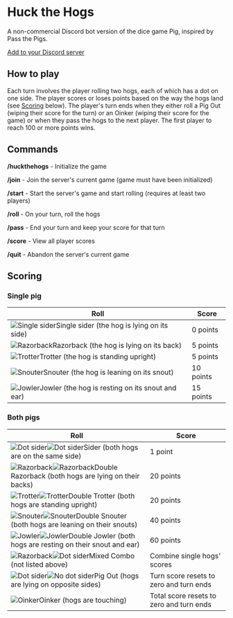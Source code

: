 # Huck the Hogs
A non-commercial Discord bot version of the dice game Pig, inspired by Pass the Pigs.

[Add to your Discord server](https://discord.com/api/oauth2/authorize?client_id=1214253586045730896&permissions=0&scope=bot)

## How to play

Each turn involves the player rolling two hogs, each of which has a dot on one side. 
The player scores or loses points based on the way the hogs land (see [Scoring](#scoring) below).
The player's turn ends when they either roll a Pig Out (wiping their score for the turn) or an Oinker (wiping their score for the game) or when they pass the hogs to the next player.
The first player to reach 100 or more points wins.

## Commands

**/huckthehogs** - Initialize the game

**/join** - Join the server's current game (game must have been initialized)

**/start** - Start the server's game and start rolling (requires at least two players)

**/roll** - On your turn, roll the hogs

**/pass** - End your turn and keep your score for that turn

**/score** - View all player scores

**/quit** - Abandon the server's current game

## Scoring

### Single pig
Roll | Score
-----|------
![Single sider](https://raw.githubusercontent.com/s10-n/huck-the-hogs/main/images/Sider%20(dot).png)Single sider (the hog is lying on its side)|0 points
![Razorback](https://raw.githubusercontent.com/s10-n/huck-the-hogs/main/images/Razorback.png)Razorback (the hog is lying on its back)|5 points
![Trotter](https://raw.githubusercontent.com/s10-n/huck-the-hogs/main/images/Trotter.png)Trotter (the hog is standing upright)|5 points
![Snouter](https://raw.githubusercontent.com/s10-n/huck-the-hogs/main/images/Snouter.png)Snouter (the hog is leaning on its snout)|10 points
![Jowler](https://raw.githubusercontent.com/s10-n/huck-the-hogs/main/images/Jowler.png)Jowler (the hog is resting on its snout and ear)|15 points

### Both pigs

Roll | Score
-----|------
![Dot sider](https://raw.githubusercontent.com/s10-n/huck-the-hogs/main/images/Sider%20(dot).png)![Dot sider](https://raw.githubusercontent.com/s10-n/huck-the-hogs/main/images/Sider%20(dot).png)Sider (both hogs are on the same side)|1 point
![Razorback](https://raw.githubusercontent.com/s10-n/huck-the-hogs/main/images/Razorback.png)![Razorback](https://raw.githubusercontent.com/s10-n/huck-the-hogs/main/images/Razorback.png)Double Razorback (both hogs are lying on their backs)|20 points
![Trotter](https://raw.githubusercontent.com/s10-n/huck-the-hogs/main/images/Trotter.png)![Trotter](https://raw.githubusercontent.com/s10-n/huck-the-hogs/main/images/Trotter.png)Double Trotter (both hogs are standing upright)|20 points
![Snouter](https://raw.githubusercontent.com/s10-n/huck-the-hogs/main/images/Snouter.png)![Snouter](https://raw.githubusercontent.com/s10-n/huck-the-hogs/main/images/Snouter.png)Double Snouter (both hogs are leaning on their snouts)|40 points
![Jowler](https://raw.githubusercontent.com/s10-n/huck-the-hogs/main/images/Jowler.png)![Jowler](https://raw.githubusercontent.com/s10-n/huck-the-hogs/main/images/Jowler.png)Double Jowler (both hogs are resting on their snout and ear)|60 points
![Razorback](https://raw.githubusercontent.com/s10-n/huck-the-hogs/main/images/Razorback.png)![Dot sider](https://raw.githubusercontent.com/s10-n/huck-the-hogs/main/images/Sider%20(dot).png)Mixed Combo (not listed above)|Combine single hogs' scores
![Dot sider](https://raw.githubusercontent.com/s10-n/huck-the-hogs/main/images/Sider%20(dot).png)![No dot sider](https://raw.githubusercontent.com/s10-n/huck-the-hogs/main/images/Sider%20(no%20dot).png)Pig Out (hogs are lying on opposite sides)|Turn score resets to zero and turn ends
![Oinker](https://raw.githubusercontent.com/s10-n/huck-the-hogs/main/images/Oinker.png)Oinker (hogs are touching)|Total score resets to zero and turn ends


